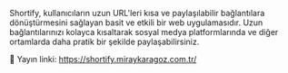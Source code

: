 Shortify, kullanıcıların uzun URL'leri kısa ve paylaşılabilir bağlantılara dönüştürmesini sağlayan basit ve etkili bir web uygulamasıdır. Uzun bağlantılarınızı kolayca kısaltarak sosyal medya platformlarında ve diğer ortamlarda daha pratik bir şekilde paylaşabilirsiniz.

🔗 Yayın linki: https://shortify.miraykaragoz.com.tr/
